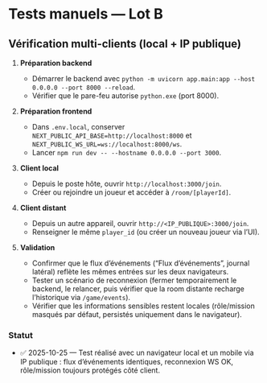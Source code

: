 # Tests manuels — Lot B

## Vérification multi-clients (local + IP publique)

1. **Préparation backend**
   - Démarrer le backend avec `python -m uvicorn app.main:app --host 0.0.0.0 --port 8000 --reload`.
   - Vérifier que le pare-feu autorise `python.exe` (port 8000).

2. **Préparation frontend**
   - Dans `.env.local`, conserver `NEXT_PUBLIC_API_BASE=http://localhost:8000` et `NEXT_PUBLIC_WS_URL=ws://localhost:8000/ws`.
   - Lancer `npm run dev -- --hostname 0.0.0.0 --port 3000`.

3. **Client local**
   - Depuis le poste hôte, ouvrir `http://localhost:3000/join`.
   - Créer ou rejoindre un joueur et accéder à `/room/[playerId]`.

4. **Client distant**
   - Depuis un autre appareil, ouvrir `http://<IP_PUBLIQUE>:3000/join`.
   - Renseigner le même `player_id` (ou créer un nouveau joueur via l’UI).

5. **Validation**
   - Confirmer que le flux d’événements (“Flux d’événements”, journal latéral) reflète les mêmes entrées sur les deux navigateurs.
   - Tester un scénario de reconnexion (fermer temporairement le backend, le relancer, puis vérifier que la room distante recharge l’historique via `/game/events`).
   - Vérifier que les informations sensibles restent locales (rôle/mission masqués par défaut, persistés uniquement dans le navigateur).

### Statut
- ✅ 2025-10-25 — Test réalisé avec un navigateur local et un mobile via IP publique : flux d’événements identiques, reconnexion WS OK, rôle/mission toujours protégés côté client.
